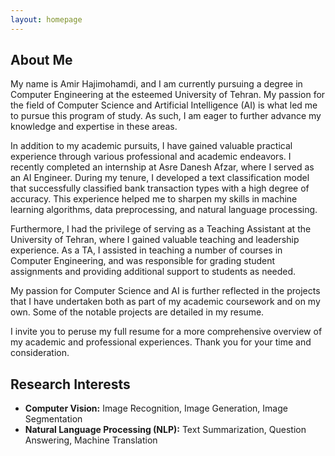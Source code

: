 ```yaml
---
layout: homepage
---
```


## About Me

My name is Amir Hajimohamdi, and I am currently pursuing a degree in Computer Engineering at the esteemed University of Tehran. My passion for the field of Computer Science and Artificial Intelligence (AI) is what led me to pursue this program of study. As such, I am eager to further advance my knowledge and expertise in these areas.

In addition to my academic pursuits, I have gained valuable practical experience through various professional and academic endeavors. I recently completed an internship at Asre Danesh Afzar, where I served as an AI Engineer. During my tenure, I developed a text classification model that successfully classified bank transaction types with a high degree of accuracy. This experience helped me to sharpen my skills in machine learning algorithms, data preprocessing, and natural language processing.

Furthermore, I had the privilege of serving as a Teaching Assistant at the University of Tehran, where I gained valuable teaching and leadership experience. As a TA, I assisted in teaching a number of courses in Computer Engineering, and was responsible for grading student assignments and providing additional support to students as needed.

My passion for Computer Science and AI is further reflected in the projects that I have undertaken both as part of my academic coursework and on my own. Some of the notable projects are detailed in my resume.

I invite you to peruse my full resume for a more comprehensive overview of my academic and professional experiences. Thank you for your time and consideration.

## Research Interests

- **Computer Vision:** Image Recognition, Image Generation, Image Segmentation
- **Natural Language Processing (NLP):** Text Summarization, Question Answering, Machine Translation

<!-- ## News

- **[Feb. 2020]** Our paper about incremental learning is accepted to CVPR 2020.
- **[Feb. 2020]** We will host the ACM Multimedia Asia 2020 conference in Singapore!
- **[Sept. 2019]** Our paper about few-shot learning is accepted to NeurIPS 2019.
- **[Mar. 2019]** Our paper about few-shot learning is accepted to CVPR 2019. -->

<!-- {% include_relative _includes/publications.md %} -->

<!-- {% include_relative _includes/services.md %} -->

